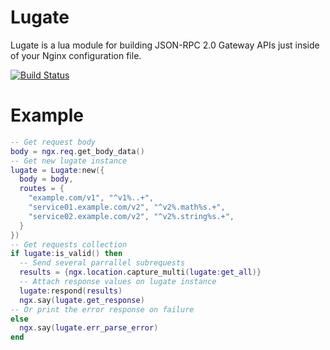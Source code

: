 # Lugate
Lugate is a lua module for building JSON-RPC 2.0 Gateway APIs just inside of your Nginx configuration file.

[![Build Status](https://travis-ci.org/zinovyev/lugate.svg?branch=master)](https://travis-ci.org/zinovyev/lugate)

# Example
```lua
-- Get request body
body = ngx.req.get_body_data()
-- Get new lugate instance
lugate = Lugate:new({
  body = body,
  routes = {
    "example.com/v1", "^v1%..+",
    "service01.example.com/v2", "^v2%.math%s.+",
    "service02.example.com/v2", "^v2%.string%s.+",
  }
})
-- Get requests collection
if lugate:is_valid() then
  -- Send several parrallel subrequests
  results = {ngx.location.capture_multi(lugate:get_all)}
  -- Attach response values on lugate instance
  lugate:respond(results)
  ngx.say(lugate.get_response)
-- Or print the error response on failure
else
  ngx.say(lugate.err_parse_error)    
end
```